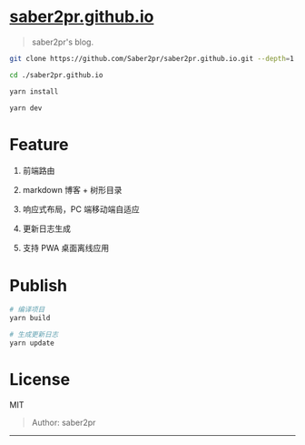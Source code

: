 # [saber2pr.github.io](https://saber2pr.github.io/)

> saber2pr's blog.

```bash
git clone https://github.com/Saber2pr/saber2pr.github.io.git --depth=1

cd ./saber2pr.github.io

yarn install

yarn dev
```

# Feature

1. 前端路由

2. markdown 博客 + 树形目录

3. 响应式布局，PC 端移动端自适应

4. 更新日志生成

5. 支持 PWA 桌面离线应用

# Publish

```bash
# 编译项目
yarn build
```

```bash
# 生成更新日志
yarn update
```

# License

MIT

> Author: saber2pr

---